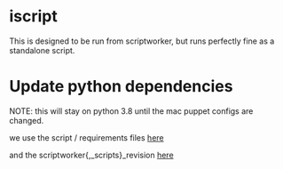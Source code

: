 # iscript

This is designed to be run from scriptworker, but runs perfectly fine as a standalone script.

# Update python dependencies

NOTE: this will stay on python 3.8 until the mac puppet configs are changed.

 we use the script / requirements files [here](https://github.com/mozilla-platform-ops/ronin_puppet/tree/master/modules/signing_worker/files)
 
 and the scriptworker{,_scripts}_revision [here](https://github.com/mozilla-platform-ops/ronin_puppet/blob/master/data/common.yaml#L125-L143)